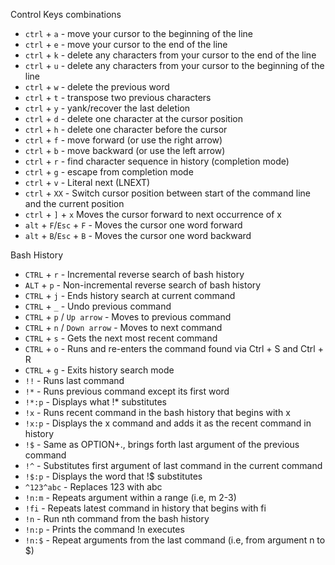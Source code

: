 
Control Keys combinations
* `ctrl` + `a` - move your cursor to the beginning of the line
* `ctrl` + `e` - move your cursor to the end of the line
* `ctrl` + `k` - delete any characters from your cursor to the end of the line
* `ctrl` + `u` - delete any characters from your cursor to the beginning of the line
* `ctrl` + `w` - delete the previous word
* `ctrl` + `t` - transpose two previous characters
* `ctrl` + `y` - yank/recover the last deletion
* `ctrl` + `d` - delete one character at the cursor position
* `ctrl` + `h` - delete one character before the cursor
* `ctrl` + `f` - move forward (or use the right arrow)
* `ctrl` + `b` - move backward (or use the left arrow)
* `ctrl` + `r` - find character sequence in history (completion mode)
* `ctrl` + `g` - escape from completion mode
* `ctrl` + `v` - Literal next (LNEXT)
* `ctrl` + `XX` - Switch cursor position between start of the command line and the current position
* `ctrl` + `]` + `x` Moves the cursor forward to next occurrence of x
* `alt` + `F`/`Esc` + `F` - Moves the cursor one word forward
* `alt` + `B`/`Esc` + `B` - Moves the cursor one word backward

Bash History
* `CTRL` + `r` - Incremental reverse search of bash history
* `ALT` + `p` - Non-incremental reverse search of bash history
* `CTRL` + `j` - Ends history search at current command
* `CTRL` + `_` - Undo previous command
* `CTRL` + `p` / `Up arrow` - Moves to previous command
* `CTRL` + `n` / `Down arrow` - Moves to next command
* `CTRL` + `s` - Gets the next most recent command
* `CTRL` + `o` - Runs and re-enters the command found via Ctrl + S and Ctrl + R
* `CTRL` + `g` - Exits history search mode
* `!!` - Runs last command
* `!*` - Runs previous command except its first word
* `!*:p` - Displays what !* substitutes
* `!x` - Runs recent command in the bash history that begins with x
* `!x:p` - Displays the x command and adds it as the recent command in history
* `!$` - Same as OPTION+., brings forth last argument of the previous command
* `!^` - Substitutes first argument of last command in the current command
* `!$:p` - Displays the word that !$ substitutes
* `^123^abc` - Replaces 123 with abc
* `!n:m` - Repeats argument within a range (i.e, m 2-3)
* `!fi` - Repeats latest command in history that begins with fi
* `!n` - Run nth command from the bash history
* `!n:p` - Prints the command !n executes
* `!n:$` - Repeat arguments from the last command (i.e, from argument n to $)
